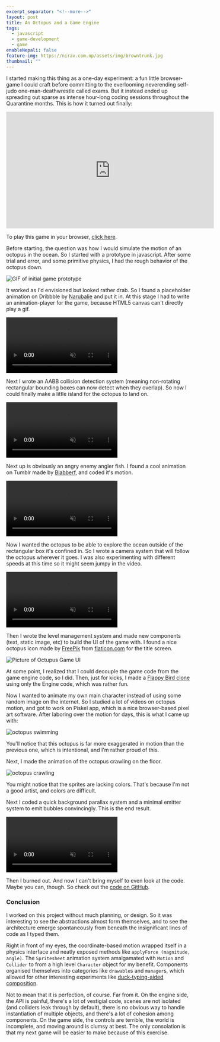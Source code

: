 ```yaml
---
excerpt_separator: "<!--more-->"
layout: post
title: An Octopus and a Game Engine
tags:
  - javascript
  - game-development
  - game
enableNepali: false
feature-img: https://nirav.com.np/assets/img/browntrunk.jpg
thumbnail: ""
---
```


I started making this thing as a one-day experiment: a fun little browser-game I could craft before committing to the everlooming neverending self-judo one-man-deathwrestle called exams. But it instead ended up spreading out sparse as intense hour-long coding sessions throughout the Quarantine months.<!--more--> This is how it turned out finally:

<iframe width="560" height="315" src="https://www.youtube-nocookie.com/embed/zVu_AQDCDgY" frameborder="0" allow="accelerometer; autoplay; encrypted-media; gyroscope; picture-in-picture" allowfullscreen></iframe>

To play this game in your browser, [click here](https://nirav.com.np/Octopus-Game-JS).

Before starting, the question was how I would simulate the motion of an octopus in the ocean. So I started with a prototype in javascript. After some trial and error, and some primitive physics, I had the rough behavior of the octopus down.

![GIF of initial game prototype](/assets/img/octo/initOctoGif.gif)

It worked as I'd envisioned but looked rather drab. So I found a placeholder animation on Dribbble by [Narubalie](https://dribbble.com/shots/3492217-Octopus-gif-animation) and put it in. At this stage I had to write an animation-player for the game, because HTML5 canvas can't directly play a gif.

<video autoplay loop muted> <source src="/assets/img/octo/octo2.mp4" type="video/mp4"> </video>

Next I wrote an AABB collision detection system (meaning non-rotating rectangular bounding boxes can now detect when they overlap). So now I could finally make a little island for the octopus to land on.

<video autoplay loop muted> <source src="/assets/img/octo/octo0.mp4" type="video/mp4"> </video>

Next up is obviously an angry enemy angler fish. I found a cool animation on Tumblr made by [Blabberf](https://blabberf.whalecakes.com/), and coded it's motion.

<video autoplay loop muted> <source src="/assets/img/octo/octo3.mp4" type="video/mp4"> </video>

Now I wanted the octopus to be able to explore the ocean outside of the rectangular box it's confined in. So I wrote a camera system that will follow the octopus wherever it goes. I was also experimenting with different speeds at this time so it might seem jumpy in the video.

<video controls muted> <source src="/assets/img/octo/octocamera.mp4" type="video/mp4"> </video>

Then I wrote the level management system and made new components (text, static image, etc) to build the UI of the game with. I found a nice octopus icon made by [FreePik](http://www.freepik.com/) from [flaticon.com](https://www.flaticon.com/) for the title screen.

![Picture of Octupus Game UI](/assets/img/octo/ui.jpg)

At some point, I realized that I could decouple the game code from the game engine code, so I did. Then, just for kicks, I made a [Flappy Bird clone](https://nirav.com.np/2020/06/09/flappy-millennial-an-html5-canvas-game.html) using only the Engine code, which was rather fun.

Now I wanted to animate my own main character instead of using some random image on the internet. So I studied a lot of videos on octopus motion, and got to work on Piskel app, which is a nice browser-based pixel art software. After laboring over the motion for days, this is what I came up with:

![octopus swimming](/assets/img/octo/octoAnimOne.gif)

You'll notice that this octopus is far more exaggerated in motion than the previous one, which is intentional, and I'm rather proud of this.

Next, I made the animation of the octopus crawling on the floor.

![octopus crawling](/assets/img/octo/octoWalk.gif)

You might notice that the sprites are lacking colors. That's because I'm not a good artist, and colors are difficult.

Next I coded a quick background parallax system and a minimal emitter system to emit bubbles convincingly. This is the end result.

<video controls muted> <source src="/assets/img/octo/octo5.mp4" type="video/mp4"> </video>

Then I burned out. And now I can't bring myself to even look at the code. Maybe you can, though. So check out the [code on GitHub](https://github.com/niravcodes/Octopus-Game-JS).

### Conclusion

I worked on this project without much planning, or design.
So it was interesting to see the abstractions almost form themselves, and to see the architecture emerge spontaneously from beneath
the insignificant lines of code as I typed them.

Right in front of my eyes, the coordinate-based motion wrapped itself in a physics
interface and neatly exposed methods like `applyForce (magnitude, angle)`. The `Spritesheet` animation system amalgamated
with `Motion` and `Collider` to from a high level `Character` object for my benefit. Components
organised themselves into categories like `drawable`s and `manager`s, which allowed for other interesting experiments
like [duck-typing-aided composition](https://stackoverflow.com/q/62194995/2735127).

Not to mean that it is perfection, of course. Far from it. On the engine side, the API is painful, there's a lot of vestigial code, scenes are
not isolated (and colliders leak through by default), there is no obvious way to handle instantiation of multiple
objects, and there's a lot of cohesion among components. On the game side, the controls are terrible, the world is incomplete, and
moving around is clumsy at best. The only consolation is that my next game will be easier to make because of this exercise.
